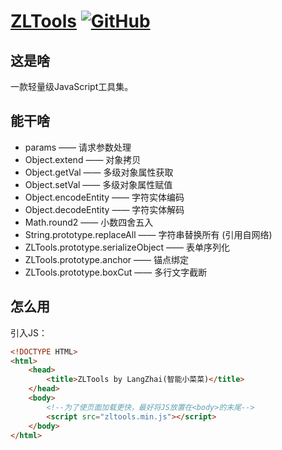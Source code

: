 # [ZLTools](https://github.com/LangZhai/ZLTools) [![GitHub](https://img.shields.io/github/license/LangZhai/ZLTools)](https://github.com/LangZhai/ZLTools/blob/master/LICENSE)

## 这是啥

一款轻量级JavaScript工具集。

## 能干啥

* params —— 请求参数处理
* Object.extend —— 对象拷贝
* Object.getVal —— 多级对象属性获取
* Object.setVal —— 多级对象属性赋值
* Object.encodeEntity —— 字符实体编码
* Object.decodeEntity —— 字符实体解码
* Math.round2 —— 小数四舍五入
* String.prototype.replaceAll —— 字符串替换所有 (引用自网络)
* ZLTools.prototype.serializeObject —— 表单序列化
* ZLTools.prototype.anchor —— 锚点绑定
* ZLTools.prototype.boxCut —— 多行文字截断

## 怎么用

引入JS：

```html
<!DOCTYPE HTML>
<html>
    <head>
        <title>ZLTools by LangZhai(智能小菜菜)</title>
    </head>
    <body>
        <!--为了使页面加载更快，最好将JS放置在<body>的末尾-->
        <script src="zltools.min.js"></script>
    </body>
</html>
```